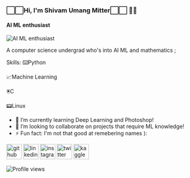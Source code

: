 ### ⬜️⬜️Hi, I'm Shivam Umang Mitter⬜️⬜️ 👋🏾 
#### AI ML enthusiast
![AI ML enthusiast](https://mir-s3-cdn-cf.behance.net/project_modules/max_1200/8fe6da81436849.5cffaef4c8c0a.gif)

A computer science undergrad who's into AI ML and mathematics ; 

Skills:
⌨️Python 

📈Machine Learning 

🖲C 

📟Linux

- 🌱 I’m currently learning Deep Learning and Photoshop! 
- 👯 I’m looking to collaborate on projects that require ML knowledge! 
- ⚡ Fun fact: I'm not that good at remebering names ): 


[<img src='https://cdn.jsdelivr.net/npm/simple-icons@3.0.1/icons/github.svg' alt='github' height='40'>](https://github.com/mavihsrr)  [<img src='https://cdn.jsdelivr.net/npm/simple-icons@3.0.1/icons/linkedin.svg' alt='linkedin' height='40'>](https://www.linkedin.com/in/shivammitter/)  [<img src='https://cdn.jsdelivr.net/npm/simple-icons@3.0.1/icons/instagram.svg' alt='instagram' height='40'>](https://www.instagram.com/shivammitter/)  [<img src='https://cdn.jsdelivr.net/npm/simple-icons@3.0.1/icons/twitter.svg' alt='twitter' height='40'>](https://twitter.com/shivammitter)  [<img src='https://cdn.jsdelivr.net/npm/simple-icons@3.0.1/icons/kaggle.svg' alt='kaggle' height='40'>](https://www.kaggle.com/shivammitter)  

![Profile views](https://gpvc.arturio.dev/mavihsrr)  
